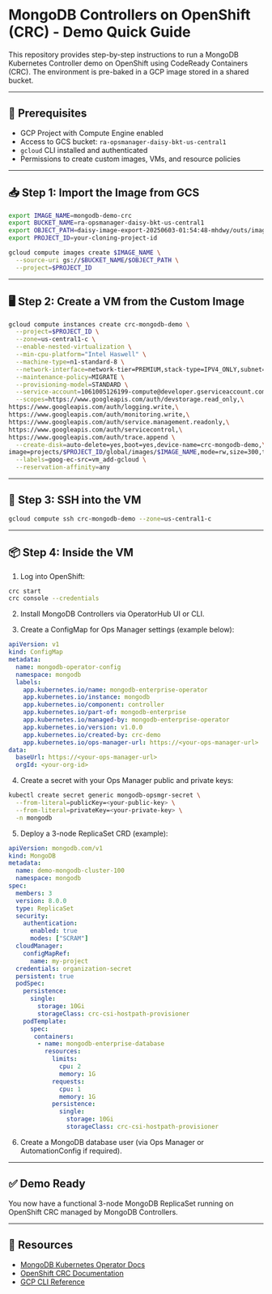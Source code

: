 # MongoDB Controllers on OpenShift (CRC) - Demo Quick Guide

This repository provides step-by-step instructions to run a MongoDB Kubernetes Controller demo on OpenShift using CodeReady Containers (CRC). The environment is pre-baked in a GCP image stored in a shared bucket.

---

## 🧰 Prerequisites

* GCP Project with Compute Engine enabled
* Access to GCS bucket: `ra-opsmanager-daisy-bkt-us-central1`
* `gcloud` CLI installed and authenticated
* Permissions to create custom images, VMs, and resource policies

---

## 📥 Step 1: Import the Image from GCS

```bash
export IMAGE_NAME=mongodb-demo-crc
export BUCKET_NAME=ra-opsmanager-daisy-bkt-us-central1
export OBJECT_PATH=daisy-image-export-20250603-01:54:48-mhdwy/outs/image-export-export-disk.tar.gz
export PROJECT_ID=your-cloning-project-id

gcloud compute images create $IMAGE_NAME \
  --source-uri gs://$BUCKET_NAME/$OBJECT_PATH \
  --project=$PROJECT_ID
```

---

## 🖥️ Step 2: Create a VM from the Custom Image

```bash
gcloud compute instances create crc-mongodb-demo \
  --project=$PROJECT_ID \
  --zone=us-central1-c \
  --enable-nested-virtualization \
  --min-cpu-platform="Intel Haswell" \
  --machine-type=n1-standard-8 \
  --network-interface=network-tier=PREMIUM,stack-type=IPV4_ONLY,subnet=default \
  --maintenance-policy=MIGRATE \
  --provisioning-model=STANDARD \
  --service-account=1061005126199-compute@developer.gserviceaccount.com \
  --scopes=https://www.googleapis.com/auth/devstorage.read_only,\
https://www.googleapis.com/auth/logging.write,\
https://www.googleapis.com/auth/monitoring.write,\
https://www.googleapis.com/auth/service.management.readonly,\
https://www.googleapis.com/auth/servicecontrol,\
https://www.googleapis.com/auth/trace.append \
  --create-disk=auto-delete=yes,boot=yes,device-name=crc-mongodb-demo,\
image=projects/$PROJECT_ID/global/images/$IMAGE_NAME,mode=rw,size=300,type=pd-balanced \
  --labels=goog-ec-src=vm_add-gcloud \
  --reservation-affinity=any
```


---

## 🔐 Step 3: SSH into the VM

```bash
gcloud compute ssh crc-mongodb-demo --zone=us-central1-c
```

---

## 📦 Step 4: Inside the VM

1. Log into OpenShift:

```bash
crc start
crc console --credentials
```

2. Install MongoDB Controllers via OperatorHub UI or CLI.

3. Create a ConfigMap for Ops Manager settings (example below):

```yaml
apiVersion: v1
kind: ConfigMap
metadata:
  name: mongodb-operator-config
  namespace: mongodb
  labels:
    app.kubernetes.io/name: mongodb-enterprise-operator
    app.kubernetes.io/instance: mongodb
    app.kubernetes.io/component: controller
    app.kubernetes.io/part-of: mongodb-enterprise
    app.kubernetes.io/managed-by: mongodb-enterprise-operator
    app.kubernetes.io/version: v1.0.0
    app.kubernetes.io/created-by: crc-demo
    app.kubernetes.io/ops-manager-url: https://<your-ops-manager-url>
data:
  baseUrl: https://<your-ops-manager-url>
  orgId: <your-org-id>
```

4. Create a secret with your Ops Manager public and private keys:

```bash
kubectl create secret generic mongodb-opsmgr-secret \
  --from-literal=publicKey=<your-public-key> \
  --from-literal=privateKey=<your-private-key> \
  -n mongodb
```

5. Deploy a 3-node ReplicaSet CRD (example):

```yaml
apiVersion: mongodb.com/v1
kind: MongoDB
metadata:
  name: demo-mongodb-cluster-100
  namespace: mongodb
spec:
  members: 3
  version: 8.0.0
  type: ReplicaSet
  security:
    authentication:
      enabled: true
      modes: ["SCRAM"]
  cloudManager:
    configMapRef:
      name: my-project
  credentials: organization-secret
  persistent: true
  podSpec:
    persistence:
      single:
        storage: 10Gi
        storageClass: crc-csi-hostpath-provisioner
    podTemplate:
      spec:
       containers:
        - name: mongodb-enterprise-database
          resources:
            limits:
              cpu: 2
              memory: 1G
            requests:
              cpu: 1
              memory: 1G
            persistence:
              single:
                storage: 10Gi
                storageClass: crc-csi-hostpath-provisioner
```

6. Create a MongoDB database user (via Ops Manager or AutomationConfig if required).

---

## ✅ Demo Ready

You now have a functional 3-node MongoDB ReplicaSet running on OpenShift CRC managed by MongoDB Controllers.

---

## 📎 Resources

* [MongoDB Kubernetes Operator Docs](https://www.mongodb.com/docs/kubernetes)
* [OpenShift CRC Documentation](https://developers.redhat.com/products/codeready-containers/overview)
* [GCP CLI Reference](https://cloud.google.com/sdk/gcloud)
